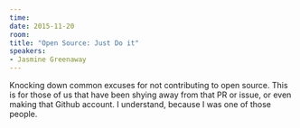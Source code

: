 ```yaml
---
time: 
date: 2015-11-20
room:
title: "Open Source: Just Do it"
speakers: 
- Jasmine Greenaway
---
```


Knocking down common excuses for not contributing to open source. This is for those of us that have been shying away from that PR or issue, or even making that Github account. I understand, because I was one of those people.